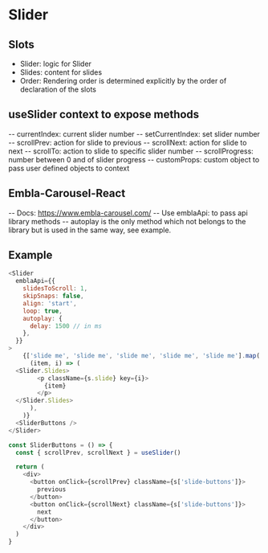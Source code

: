 # Slider

## Slots

- Slider: logic for Slider
- Slides: content for slides
- Order: Rendering order is determined explicitly by the order of declaration of the slots

## useSlider context to expose methods
-- currentIndex: current slider number 
-- setCurrentIndex: set slider number
-- scrollPrev: action for slide to previous
-- scrollNext: action for slide to next
-- scrollTo: action to slide to specific slider number
-- scrollProgress: number between 0 and of slider progress
-- customProps: custom object to pass user defined objects to context

## Embla-Carousel-React

-- Docs: https://www.embla-carousel.com/
-- Use emblaApi: to pass api library methods
-- autoplay is the only method which not belongs to the library but is used in the same way, see example.

## Example

```javascript
<Slider
  emblaApi={{
    slidesToScroll: 1,
    skipSnaps: false,
    align: 'start',
    loop: true,
    autoplay: {
      delay: 1500 // in ms
    },
  }}
>
    {['slide me', 'slide me', 'slide me', 'slide me', 'slide me'].map(
      (item, i) => (
  <Slider.Slides>
        <p className={s.slide} key={i}>
          {item}
        </p>
  </Slider.Slides>
      ),
    )}
  <SliderButtons />
</Slider>

const SliderButtons = () => {
  const { scrollPrev, scrollNext } = useSlider()

  return (
    <div>
      <button onClick={scrollPrev} className={s['slide-buttons']}>
        previous
      </button>
      <button onClick={scrollNext} className={s['slide-buttons']}>
        next
      </button>
    </div>
  )
}
```

